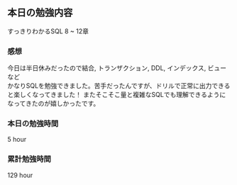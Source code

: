 ## 本日の勉強内容

すっきりわかるSQL 8 ~ 12章

### 感想

今日は半日休みだったので結合, トランザクション, DDL, インデックス, ビューなど  
かなりSQLを勉強できました。苦手だったんですが、ドリルで正常に出力できると楽しくなってきました！
またそこそこ量と複雑なSQLでも理解できるようになってきたのが嬉しかったです。

### 本日の勉強時間

5 hour

### 累計勉強時間

129 hour
